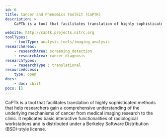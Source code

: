 ```yaml
---
id: 6
title: Cancer and Phenomics Toolkit (CaPTK)
description: >
    CaPTk is a tool that facilitates translation of highly sophisticated methods that help researchers gain a comprehensive understanding of the underlying mechanisms of cancer from medical imaging research to the clinic.

website: http://captk.projects.nitrc.org
toolTypes:
    - toolType: analysis_tools/imaging_analysis
researchAreas:
    - researchArea: screening_detection
    - researchArea: cancer_diagnosis
researchTypes:
    - researchType : translational
resourceAccess:
    type: open
docs:
    - doc: cbiit
pocs: []        
---
```

CaPTk is a tool that facilitates translation of highly sophisticated methods that help researchers gain a comprehensive understanding of the underlying mechanisms of cancer from medical imaging research to the clinic. It replicates basic interactive functionalities of radiological workstations and is distributed under a Berkeley Software Distribution (BSD)-style license.